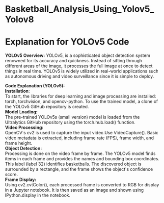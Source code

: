 # Basketball_Analysis_Using_Yolov5_Yolov8

# Explanation for YOLOv5 Code

<b>YOLOv5 Overview:</b> YOLOv5, is a sophisticated object detection system renowned for its accuracy and quickness. Instead of sifting through different areas of the image, it processes the full image at once to detect things in real time. YOLOv5 is widely utilized in real-world applications such as autonomous driving and video surveillance since it is simple to deploy.

<b>Code Explanation (YOLOv5): </b><br>
<b>Installation: </b> <br>
To start, the libraries for deep learning and image processing are installed: torch, torchvision, and opencv-python. To use the trained model, a clone of the YOLOv5 GitHub repository is created.<br>
<b>Model Loading: </b><br>
The pre-trained YOLOv5s (small version) model is loaded from the Ultralytics GitHub repository using the torch.hub.load() function.<br>
<b>Video Processing: </b><br>
OpenCV's cv2 is used to capture the input video.Use VideoCapture(). Basic video metadata is extracted, including frame rate (FPS), frame width, and frame height.<br>
<b>Object Detection: </b><br>
Processing is done on the video frame by frame. The YOLOv5 model finds items in each frame and provides the names and bounding box coordinates. This label (label 32) identifies basketballs. The discovered object is surrounded by a rectangle, and the frame shows the object's confidence score.<br>
<b>Frame Display: </b><br>
Using cv2.cvtColor(), each processed frame is converted to RGB for display in a Jupyter notebook. It is then saved as an image and shown using IPython.display in the notebook.<br>
